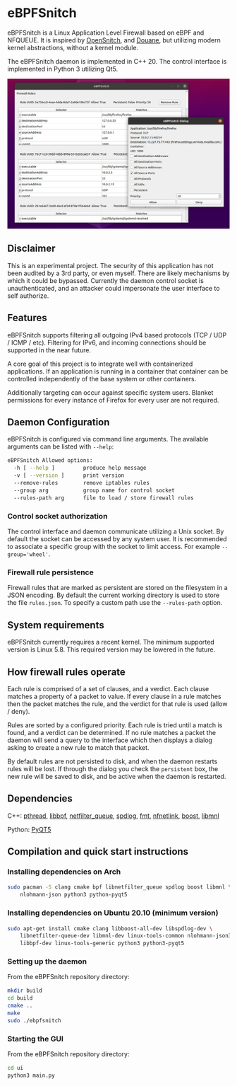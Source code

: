 # eBPFSnitch

eBPFSnitch is a Linux Application Level Firewall based on eBPF and NFQUEUE.
It is inspired by [OpenSnitch](https://github.com/evilsocket/opensnitch), and
[Douane](https://douaneapp.com/), but utilizing modern kernel abstractions,
without a kernel module.

The eBPFSnitch daemon is implemented in C++ 20. The control interface
is implemented in Python 3 utilizing Qt5.

![screenshot](screenshot.png)

## Disclaimer

This is an experimental project. The security of this application has
not been audited by a 3rd party, or even myself. There
are likely mechanisms by which it could be bypassed. Currently the daemon
control socket is unauthenticated, and an attacker could impersonate the
user interface to self authorize.

## Features

eBPFSnitch supports filtering all outgoing IPv4 based protocols
(TCP / UDP / ICMP / etc). Filtering for IPv6, and incoming connections should
be supported in the near future.

A core goal of this project is to integrate well with containerized
applications. If an application is running in a container that container
can be controlled independently of the base system or other containers.

Additionally targeting can occur against specific system users. Blanket
permissions for every instance of Firefox for every user are not required.

## Daemon Configuration

eBPFSnitch is configured via command line arguments. The available arguments
can be listed with `--help`:

```bash
eBPFSnitch Allowed options:
  -h [ --help ]         produce help message
  -v [ --version ]      print version
  --remove-rules        remove iptables rules
  --group arg           group name for control socket
  --rules-path arg      file to load / store firewall rules
```

### Control socket authorization

The control interface and daemon communicate utilizing a Unix socket. By default
the socket can be accessed by any system user. It is recommended to associate
a specific group with the socket to limit access. For example `--group='wheel'`.

### Firewall rule persistence

Firewall rules that are marked as persistent are stored on the filesystem in a
JSON encoding. By default the current working directory is used to store the
file `rules.json`. To specify a custom path use the `--rules-path` option.

## System requirements

eBPFSnitch currently requires a recent kernel. The minimum supported version
is Linux 5.8. This required version may be lowered in the future.

## How firewall rules operate

Each rule is comprised of a set of clauses, and a verdict. Each clause matches
a property of a packet to value. If every clause in a rule matches then the
packet matches the rule, and the verdict for that rule is used (allow / deny).

Rules are sorted by a configured priority. Each rule is tried until a match is
found, and a verdict can be determined. If no rule matches a packet the daemon
will send a query to the interface which then displays a dialog asking to create
a new rule to match that packet.

By default rules are not persisted to disk, and when the daemon restarts rules
will be lost. If through the dialog you check the `persistent` box, the new rule
will be saved to disk, and be active when the daemon is restarted.

## Dependencies

C++:
[pthread](https://man7.org/linux/man-pages/man7/pthreads.7.html),
[libbpf](https://github.com/libbpf/libbpf),
[netfilter_queue](http://www.netfilter.org/projects/libnetfilter_queue/),
[spdlog](https://github.com/gabime/spdlog),
[fmt](https://github.com/fmtlib/fmt),
[nfnetlink](https://www.netfilter.org/projects/libnfnetlink/index.html),
[boost](https://www.boost.org/),
[libmnl](https://www.netfilter.org/projects/libmnl/index.html)

Python: [PyQT5](https://pypi.org/project/PyQt5/)

## Compilation and quick start instructions

### Installing dependencies on Arch

```bash
sudo pacman -S clang cmake bpf libnetfilter_queue spdlog boost libmnl \
    nlohmann-json python3 python-pyqt5 
```

### Installing dependencies on Ubuntu 20.10 (minimum version)

```bash
sudo apt-get install cmake clang libboost-all-dev libspdlog-dev \
    libnetfilter-queue-dev libmnl-dev linux-tools-common nlohmann-json3-dev \
    libbpf-dev linux-tools-generic python3 python3-pyqt5
```

### Setting up the daemon

From the eBPFSnitch repository directory:

```bash
mkdir build
cd build
cmake ..
make
sudo ./ebpfsnitch
```

### Starting the GUI

From the eBPFSnitch repository directory:

```bash
cd ui
python3 main.py
```